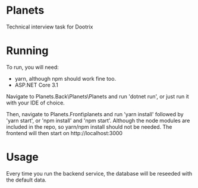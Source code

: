 # Planets
Technical interview task for Dootrix

# Running
To run, you will need:
- yarn, although npm should work fine too.
- ASP.NET Core 3.1

Navigate to Planets.Back\Planets\Planets and run 'dotnet run', or just run it with your IDE of choice.

Then, navigate to Planets.Front\planets and run 'yarn install' followed by 'yarn start', or 'npm install' and 'npm start'. Although the node modules are included in the repo, so yarn/npm install should not be needed. The frontend will then start on http://localhost:3000

# Usage
Every time you run the backend service, the database will be reseeded with the default data.
